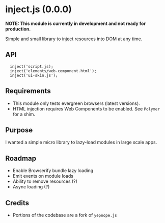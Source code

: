 inject.js (0.0.0)
=========

**NOTE: This module is currently in development and not ready for production.**

Simple and small library to inject resources into DOM at any time. 

## API
```
  inject('script.js);
  inject('elements/web-component.html');
  inject('ui-skin.js');
```

## Requirements

* This module only tests evergreen browsers (latest versions).
* HTML injection requires Web Components to be enabled. See `Polymer` for a shim.

## Purpose

I wanted a simple micro library to lazy-load modules in large scale apps.

## Roadmap

* Enable Browserify bundle lazy loading
* Emit events on module loads
* Ability to remove resources (?)
* Async loading (?)

## Credits
* Portions of the codebase are a fork of `yepnope.js`
